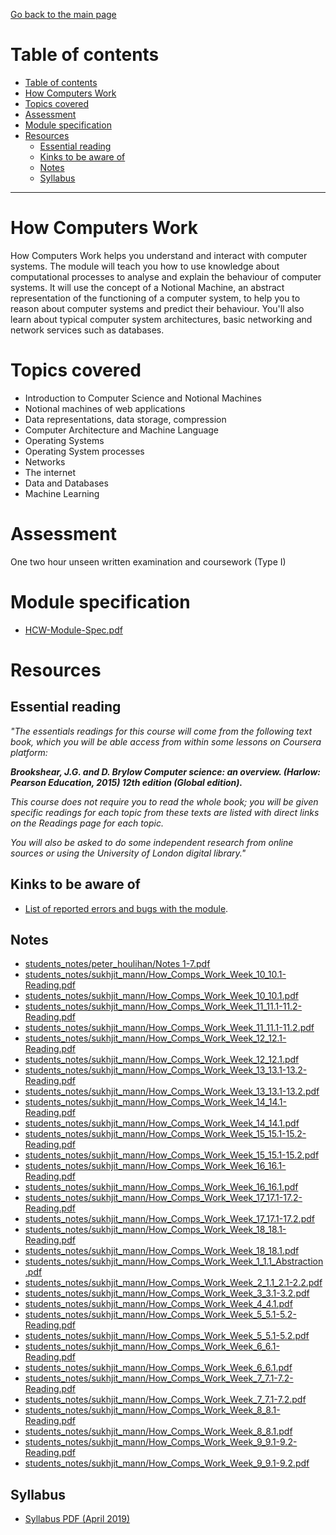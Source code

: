 [Go back to the main page](../../../README.md)

# Table of contents

- [Table of contents](#table-of-contents)
- [How Computers Work](#how-computers-work)
- [Topics covered](#topics-covered)
- [Assessment](#assessment)
- [Module specification](#module-specification)
- [Resources](#resources)
  - [Essential reading](#essential-reading)
  - [Kinks to be aware of](#kinks-to-be-aware-of)
  - [Notes](#notes)
  - [Syllabus](#syllabus)

---

# How Computers Work

How Computers Work helps you understand and interact with computer
systems. The module will teach you how to use knowledge about
computational processes to analyse and explain the behaviour of computer
systems. It will use the concept of a Notional Machine, an abstract
representation of the functioning of a computer system, to help you to
reason about computer systems and predict their behaviour. You'll also
learn about typical computer system architectures, basic networking and
network services such as databases.

# Topics covered

- Introduction to Computer Science and Notional Machines
- Notional machines of web applications
- Data representations, data storage, compression
- Computer Architecture and Machine Language
- Operating Systems
- Operating System processes
- Networks
- The internet
- Data and Databases
- Machine Learning

# Assessment

One two hour unseen written examination and coursework (Type I)

# Module specification

- [HCW-Module-Spec.pdf](https://github.com/world-class/binary-assets/blob/master/modules/module_specification/CM1030_HCW-Module-Spec.pdf)

# Resources

## Essential reading

_"The essentials readings for this course will come from the following text book, which you will be able access from within some lessons on Coursera platform:_

_**Brookshear, J.G. and D. Brylow Computer science: an overview. (Harlow: Pearson Education, 2015) 12th edition (Global edition).**_

_This course does not require you to read the whole book; you will be given specific readings for each topic from these texts are listed with direct links on the Readings page for each topic._

_You will also be asked to do some independent research from online sources or using the University of London digital library."_

## Kinks to be aware of

- [List of reported errors and bugs with the module](../../../kinks/level_4/how_computers_work/).

## Notes

- [students_notes/peter_houlihan/Notes 1-7.pdf](https://github.com/world-class/notes/tree/master/level_4/how_computers_work/students_notes/peter_houlihan/Notes_1-7.pdf)
- [students_notes/sukhjit_mann/How_Comps_Work_Week_10_10.1-Reading.pdf](https://github.com/world-class/notes/tree/master/level_4/how_computers_work/students_notes/sukhjit_mann/How_Comps_Work_Week_10_10.1-Reading.pdf)
- [students_notes/sukhjit_mann/How_Comps_Work_Week_10_10.1.pdf](https://github.com/world-class/notes/tree/master/level_4/how_computers_work/students_notes/sukhjit_mann/How_Comps_Work_Week_10_10.1.pdf)
- [students_notes/sukhjit_mann/How_Comps_Work_Week_11_11.1-11.2-Reading.pdf](https://github.com/world-class/notes/tree/master/level_4/how_computers_work/students_notes/sukhjit_mann/How_Comps_Work_Week_11_11.1-11.2-Reading.pdf)
- [students_notes/sukhjit_mann/How_Comps_Work_Week_11_11.1-11.2.pdf](https://github.com/world-class/notes/tree/master/level_4/how_computers_work/students_notes/sukhjit_mann/How_Comps_Work_Week_11_11.1-11.2.pdf)
- [students_notes/sukhjit_mann/How_Comps_Work_Week_12_12.1-Reading.pdf](https://github.com/world-class/notes/tree/master/level_4/how_computers_work/students_notes/sukhjit_mann/How_Comps_Work_Week_12_12.1-Reading.pdf)
- [students_notes/sukhjit_mann/How_Comps_Work_Week_12_12.1.pdf](https://github.com/world-class/notes/tree/master/level_4/how_computers_work/students_notes/sukhjit_mann/How_Comps_Work_Week_12_12.1.pdf)
- [students_notes/sukhjit_mann/How_Comps_Work_Week_13_13.1-13.2-Reading.pdf](https://github.com/world-class/notes/tree/master/level_4/how_computers_work/students_notes/sukhjit_mann/How_Comps_Work_Week_13_13.1-13.2-Reading.pdf)
- [students_notes/sukhjit_mann/How_Comps_Work_Week_13_13.1-13.2.pdf](https://github.com/world-class/notes/tree/master/level_4/how_computers_work/students_notes/sukhjit_mann/How_Comps_Work_Week_13_13.1-13.2.pdf)
- [students_notes/sukhjit_mann/How_Comps_Work_Week_14_14.1-Reading.pdf](https://github.com/world-class/notes/tree/master/level_4/how_computers_work/students_notes/sukhjit_mann/How_Comps_Work_Week_14_14.1-Reading.pdf)
- [students_notes/sukhjit_mann/How_Comps_Work_Week_14_14.1.pdf](https://github.com/world-class/notes/tree/master/level_4/how_computers_work/students_notes/sukhjit_mann/How_Comps_Work_Week_14_14.1.pdf)
- [students_notes/sukhjit_mann/How_Comps_Work_Week_15_15.1-15.2-Reading.pdf](https://github.com/world-class/notes/tree/master/level_4/how_computers_work/students_notes/sukhjit_mann/How_Comps_Work_Week_15_15.1-15.2-Reading.pdf)
- [students_notes/sukhjit_mann/How_Comps_Work_Week_15_15.1-15.2.pdf](https://github.com/world-class/notes/tree/master/level_4/how_computers_work/students_notes/sukhjit_mann/How_Comps_Work_Week_15_15.1-15.2.pdf)
- [students_notes/sukhjit_mann/How_Comps_Work_Week_16_16.1-Reading.pdf](https://github.com/world-class/notes/tree/master/level_4/how_computers_work/students_notes/sukhjit_mann/How_Comps_Work_Week_16_16.1-Reading.pdf)
- [students_notes/sukhjit_mann/How_Comps_Work_Week_16_16.1.pdf](https://github.com/world-class/notes/tree/master/level_4/how_computers_work/students_notes/sukhjit_mann/How_Comps_Work_Week_16_16.1.pdf)
- [students_notes/sukhjit_mann/How_Comps_Work_Week_17_17.1-17.2-Reading.pdf](https://github.com/world-class/notes/tree/master/level_4/how_computers_work/students_notes/sukhjit_mann/How_Comps_Work_Week_17_17.1-17.2-Reading.pdf)
- [students_notes/sukhjit_mann/How_Comps_Work_Week_17_17.1-17.2.pdf](https://github.com/world-class/notes/tree/master/level_4/how_computers_work/students_notes/sukhjit_mann/How_Comps_Work_Week_17_17.1-17.2.pdf)
- [students_notes/sukhjit_mann/How_Comps_Work_Week_18_18.1-Reading.pdf](https://github.com/world-class/notes/tree/master/level_4/how_computers_work/students_notes/sukhjit_mann/How_Comps_Work_Week_18_18.1-Reading.pdf)
- [students_notes/sukhjit_mann/How_Comps_Work_Week_18_18.1.pdf](https://github.com/world-class/notes/tree/master/level_4/how_computers_work/students_notes/sukhjit_mann/How_Comps_Work_Week_18_18.1.pdf)
- [students_notes/sukhjit_mann/How_Comps_Work_Week_1_1.1_Abstraction.pdf](https://github.com/world-class/notes/tree/master/level_4/how_computers_work/students_notes/sukhjit_mann/How_Comps_Work_Week_1_1.1_Abstraction.pdf)
- [students_notes/sukhjit_mann/How_Comps_Work_Week_2_1.1_2.1-2.2.pdf](https://github.com/world-class/notes/tree/master/level_4/how_computers_work/students_notes/sukhjit_mann/How_Comps_Work_Week_2_1.1_2.1-2.2.pdf)
- [students_notes/sukhjit_mann/How_Comps_Work_Week_3_3.1-3.2.pdf](https://github.com/world-class/notes/tree/master/level_4/how_computers_work/students_notes/sukhjit_mann/How_Comps_Work_Week_3_3.1-3.2.pdf)
- [students_notes/sukhjit_mann/How_Comps_Work_Week_4_4.1.pdf](https://github.com/world-class/notes/tree/master/level_4/how_computers_work/students_notes/sukhjit_mann/How_Comps_Work_Week_4_4.1.pdf)
- [students_notes/sukhjit_mann/How_Comps_Work_Week_5_5.1-5.2-Reading.pdf](https://github.com/world-class/notes/tree/master/level_4/how_computers_work/students_notes/sukhjit_mann/How_Comps_Work_Week_5_5.1-5.2-Reading.pdf)
- [students_notes/sukhjit_mann/How_Comps_Work_Week_5_5.1-5.2.pdf](https://github.com/world-class/notes/tree/master/level_4/how_computers_work/students_notes/sukhjit_mann/How_Comps_Work_Week_5_5.1-5.2.pdf)
- [students_notes/sukhjit_mann/How_Comps_Work_Week_6_6.1-Reading.pdf](https://github.com/world-class/notes/tree/master/level_4/how_computers_work/students_notes/sukhjit_mann/How_Comps_Work_Week_6_6.1-Reading.pdf)
- [students_notes/sukhjit_mann/How_Comps_Work_Week_6_6.1.pdf](https://github.com/world-class/notes/tree/master/level_4/how_computers_work/students_notes/sukhjit_mann/How_Comps_Work_Week_6_6.1.pdf)
- [students_notes/sukhjit_mann/How_Comps_Work_Week_7_7.1-7.2-Reading.pdf](https://github.com/world-class/notes/tree/master/level_4/how_computers_work/students_notes/sukhjit_mann/How_Comps_Work_Week_7_7.1-7.2-Reading.pdf)
- [students_notes/sukhjit_mann/How_Comps_Work_Week_7_7.1-7.2.pdf](https://github.com/world-class/notes/tree/master/level_4/how_computers_work/students_notes/sukhjit_mann/How_Comps_Work_Week_7_7.1-7.2.pdf)
- [students_notes/sukhjit_mann/How_Comps_Work_Week_8_8.1-Reading.pdf](https://github.com/world-class/notes/tree/master/level_4/how_computers_work/students_notes/sukhjit_mann/How_Comps_Work_Week_8_8.1-Reading.pdf)
- [students_notes/sukhjit_mann/How_Comps_Work_Week_8_8.1.pdf](https://github.com/world-class/notes/tree/master/level_4/how_computers_work/students_notes/sukhjit_mann/How_Comps_Work_Week_8_8.1.pdf)
- [students_notes/sukhjit_mann/How_Comps_Work_Week_9_9.1-9.2-Reading.pdf](https://github.com/world-class/notes/tree/master/level_4/how_computers_work/students_notes/sukhjit_mann/How_Comps_Work_Week_9_9.1-9.2-Reading.pdf)
- [students_notes/sukhjit_mann/How_Comps_Work_Week_9_9.1-9.2.pdf](https://github.com/world-class/notes/tree/master/level_4/how_computers_work/students_notes/sukhjit_mann/How_Comps_Work_Week_9_9.1-9.2.pdf)

## Syllabus

- [Syllabus PDF (April 2019)](https://github.com/world-class/binary-assets/blob/master/modules/syllabi/Syllabus_CM1030_HCW.pdf)
